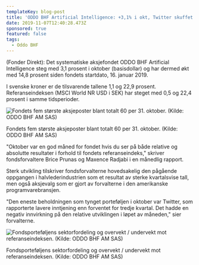 ```yaml
---
templateKey: blog-post
title: 'ODDO BHF Artificial Intelligence: +3,1% i okt, Twitter skuffet'
date: 2019-11-07T12:40:28.473Z
sponsored: true
featured: false
tags:
  - Oddo BHF
---
```

(Fonder Direkt): Det systematiske aksjefondet ODDO BHF Artificial Intelligence steg med 3,1 prosent i oktober (basisdollar) og har dermed økt med 14,8 prosent siden fondets startdato, 16. januar 2019.



I svenske kroner er de tilsvarende tallene 1,1 og 22,9 prosent. Referanseindeksen (MSCI World NR USD i SEK) har steget med 0,5 og 22,4 prosent i samme tidsperioder.

![Fondets fem største aksjeposter blant totalt 60 per 31. oktober. (Kilde: ODDO BHF AM SAS)](/img/ai.png "Fondets fem største aksjeposter blant totalt 60 per 31. oktober. (Kilde: ODDO BHF AM SAS)")

<span class="image-caption">Fondets fem største aksjeposter blant totalt 60 per 31. oktober. (Kilde: ODDO BHF AM SAS)</span>



"Oktober var en god måned for fondet hvis du ser på både relative og absolutte resultater i forhold til fondets referanseindeks," skriver fondsforvaltere Brice Prunas og Maxence Radjabi i en månedlig rapport.



Sterk utvikling tilskriver fondsforvalterne hovedsakelig den pågående oppgangen i halvlederindustrien som et resultat av sterke kvartalsvise tall, men også aksjevalg som er gjort av forvalterne i den amerikanske programvarebransjen.



"Den eneste beholdningen som tynget porteføljen i oktober var Twitter, som rapporterte lavere inntjening enn forventet for tredje kvartal. Det hadde en negativ innvirkning på den relative utviklingen i løpet av måneden," sier forvalterne.

![Fondsporteføljens sektorfordeling og overvekt / undervekt mot referanseindeksen. (Kilde: ODDO BHF AM SAS)](/img/ai1.png "Fondsporteføljens sektorfordeling og overvekt / undervekt mot referanseindeksen. (Kilde: ODDO BHF AM SAS)")

<span class="image-caption">Fondsporteføljens sektorfordeling og overvekt / undervekt mot referanseindeksen. (Kilde: ODDO BHF AM SAS)</span>
